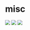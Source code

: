 # misc

![](https://img.shields.io/github/license/risej/site)
![](https://img.shields.io/github/directory-file-count/risej/misc)
![](https://img.shields.io/github/repo-size/risej/site)
